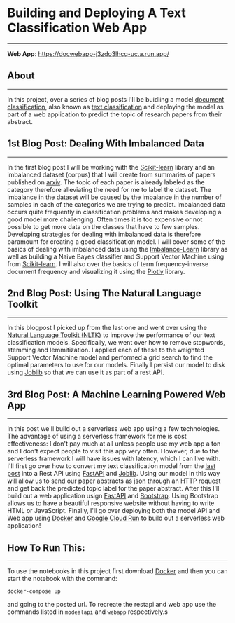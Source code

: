 # Building and Deploying A Text Classification Web App
-----------------

**Web App**: https://docwebapp-j3zdo3lhcq-uc.a.run.app/


## About
------
In this project, over a series of blog posts I'll be buidling a model [document classification](https://en.wikipedia.org/wiki/Document_classification), also known as [text classification](https://monkeylearn.com/text-classification/) and deploying the model as part of a web application to predict the topic of research papers from their abstract.


## 1st Blog Post: Dealing With Imbalanced Data
-----
In the first blog post I will be working with the <a href="http://scikit-learn.org/">Scikit-learn</a> library and an imbalanced dataset (corpus) that I will create from summaries of papers published on [arxiv](https://arxiv.org). The topic of each paper is already labeled as the category therefore alleviating the need for me to label the dataset. The imbalance in the dataset will be caused by the imbalance in the number of samples in each of the categories we are trying to predict. Imbalanced data occurs quite frequently in classification problems and makes developing a good model more challenging. Often times it is too expensive or not possible to get more data on the classes that have to few samples. Developing strategies for dealing with imbalanced data is therefore paramount for creating a good classification model.  I will cover some of the basics of dealing with imbalanced data using the [Imbalance-Learn](https://imbalanced-learn.readthedocs.io/en/stable/) library as well as building a Naive Bayes classifier and Support Vector Machine using  from <a href="http://scikit-learn.org/">Scikit-learn</a>. I will also over the basics of term frequency-inverse document frequency and visualizing it using the [Plotly](https://plotly.com/python/) library.


## 2nd Blog Post: Using The Natural Language Toolkit 
-----
In this blogpost I picked up from the last one and went over using the [Natural Language Toolkit (NLTK)](https://www.nltk.org/) to improve the performance of our text classification models. Specifically, we went over how to remove stopwords, stemming and lemmitization. I applied each of these to the weighted Support Vector Machine model and performed a grid search to find the optimal parameters to use for our models. Finally I persist our model to disk using [Joblib](https://joblib.readthedocs.io/en/latest/) so that we can use it as part of a rest API.


## 3rd Blog Post: A Machine Learning Powered Web App
-----
In this post we'll build out a serverless web app using a few technologies. The advantage of using a serverless framework for me is cost effectiveness: I don't pay much at all unless people use my web app a ton and I don't expect people to visit this app very often. However, due to the serverless framework I will have issues with latency, which I can live with. I'll first go over how to convert my text classification model from the [last post](http://michael-harmon.com/blog/NLP2.html) into a Rest API using [FastAPI](https://fastapi.tiangolo.com/) and [Joblib](https://joblib.readthedocs.io/en/latest/). Using our model in this way will allow us to send our paper abstracts as [json](https://en.wikipedia.org/wiki/JSON) through an HTTP request and get back the predicted topic label for the paper abstract. After this I'll build out a web application usign [FastAPI](https://fastapi.tiangolo.com/) and [Bootstrap](https://getbootstrap.com/). Using Bootstrap allows us to have a beautiful responsive website without having to write HTML or JavaScript. Finally, I'll go over deploying both the model API and Web app using [Docker](https://www.docker.com/) and [Google Cloud Run](https://cloud.google.com/run) to build out a serverless web application!


## How To Run This:
------

To use the notebooks in this project first download [Docker](https://www.docker.com/) and then you can start the notebook with the command:

	docker-compose up

and going to the posted url. To recreate the restapi and web app use the commands listed in `modealapi` and `webapp` respectively.s
